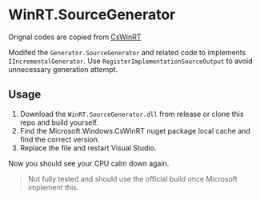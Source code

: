 # WinRT.SourceGenerator

Orignal codes are copied from [CsWinRT](https://github.com/microsoft/CsWinRT/tree/master/src/Authoring/WinRT.SourceGenerator)

Modifed the `Generator.SourceGenerator` and related code to implements `IIncrementalGenerator`.
Use `RegisterImplementationSourceOutput` to avoid unnecessary generation attempt.

## Usage
1. Download the `WinRT.SourceGenerator.dll` from release or clone this repo and build yourself.
2. Find the Microsoft.Windows.CsWinRT nuget package local cache and find the correct version.
3. Replace the file and restart Visual Studio.

Now you should see your CPU calm down again.

> Not fully tested and should use the official build once Microsoft implement this.